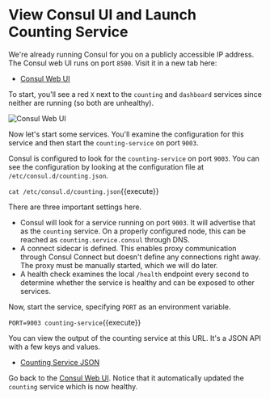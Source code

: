 # View Consul UI and Launch Counting Service

We're already running Consul for you on a publicly accessible IP address. The Consul web UI runs on port `8500`. Visit it in a new tab here:

- [Consul Web UI](https://[[HOST_SUBDOMAIN]]-8500-[[KATACODA_HOST]].environments.katacoda.com/)

To start, you'll see a red `X` next to the `counting` and `dashboard` services since neither are running (so both are unhealthy).

<img src="https://education-yh.s3-us-west-2.amazonaws.com/screenshots/1-1-web-ui.png" alt="Consul Web UI" title="Consul Web UI">

Now let's start some services. You'll examine the configuration for this service and then start the `counting-service` on port `9003`.

Consul is configured to look for the `counting-service` on port `9003`. You can see the configuration by looking at the configuration file at `/etc/consul.d/counting.json`.

`cat /etc/consul.d/counting.json`{{execute}}

There are three important settings here.

- Consul will look for a service running on port `9003`. It will advertise that as the `counting` service. On a properly configured node, this can be reached as `counting.service.consul` through DNS.
- A connect sidecar is defined. This enables proxy communication through Consul Connect but doesn't define any connections right away. The proxy must be manually started, which we will do later.
- A health check examines the local `/health` endpoint every second to determine whether the service is healthy and can be exposed to other services.

Now, start the service, specifying `PORT` as an environment variable.

`PORT=9003 counting-service`{{execute}}

You can view the output of the counting service at this URL. It's a JSON API with a few keys and values.

- [Counting Service JSON](https://[[HOST_SUBDOMAIN]]-9003-[[KATACODA_HOST]].environments.katacoda.com/)

Go back to the [Consul Web UI](https://[[HOST_SUBDOMAIN]]-8500-[[KATACODA_HOST]].environments.katacoda.com/). Notice that it automatically updated the `counting` service which is now healthy.

